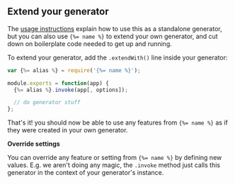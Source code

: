 ## Extend your generator

The [usage instructions](#usage) explain how to use this as a standalone generator, but you can also use `{%= name %}` to extend your own generator, and cut down on boilerplate code needed to get up and running.

To extend your generator, add the  `.extendWith()` line inside your generator:

```js
var {%= alias %} = require('{%= name %}');

module.exports = function(app) {
  {%= alias %}.invoke(app[, options]);

  // do generator stuff
};
```

That's it! you should now be able to use any features from `{%= name %}` as if they were created in your own generator.

**Override settings**

You can override any feature or setting from `{%= name %}` by defining new values. E.g. we aren't doing any magic, the `.invoke` method just calls this generator in the context of your generator's instance.